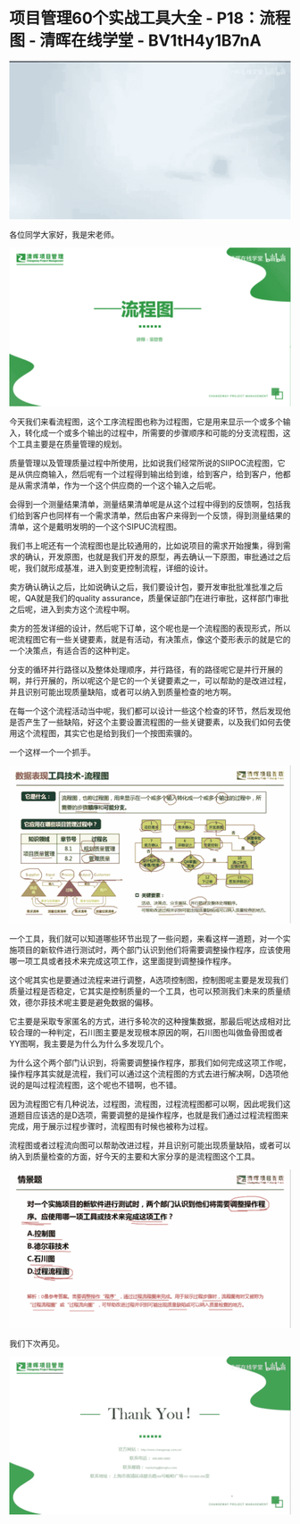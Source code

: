 # 项目管理60个实战工具大全 - P18：流程图 - 清晖在线学堂 - BV1tH4y1B7nA

![](img/7700a13b5341a932bef3aa4b90314c78_0.png)

各位同学大家好，我是宋老师。

![](img/7700a13b5341a932bef3aa4b90314c78_2.png)

今天我们来看流程图，这个工序流程图也称为过程图，它是用来显示一个或多个输入，转化成一个或多个输出的过程中，所需要的步骤顺序和可能的分支流程图，这个工具主要是在质量管理的规划。

质量管理以及管理质量过程中所使用，比如说我们经常所说的SIIPOC流程图，它是从供应商输入，然后呢有一个过程得到输出给到谁，给到客户，给到客户，他都是从需求清单，作为一个这个供应商的一个这个输入之后呢。

会得到一个测量结果清单，测量结果清单呢是从这个过程中得到的反馈啊，包括我们给到客户也同样有一个需求清单，然后由客户来得到一个反馈，得到测量结果的清单，这个是戴明发明的一个这个SIPUC流程图。

我们书上呢还有一个流程图也是比较通用的，比如说项目的需求开始搜集，得到需求的确认，开发原图，也就是我们开发的原型，再去确认一下原图，审批通过之后呢，我们就形成基准，进入到变更控制流程，详细的设计。

卖方确认确认之后，比如说确认之后，我们要设计包，要开发审批批准批准之后呢，QA就是我们的quality assurance，质量保证部门在进行审批，这样部门审批之后呢，进入到卖方这个流程中啊。

卖方的签发详细的设计，然后呢下订单，这个呢也是一个流程图的表现形式，所以呢流程图它有一些关键要素，就是有活动，有决策点，像这个菱形表示的就是它的一个决策点，有适合否的这种判定。

分支的循环并行路径以及整体处理顺序，并行路径，有的路径呢它是并行开展的啊，并行开展的，所以呢这个是它的一个关键要素之一，可以帮助的是改进过程，并且识别可能出现质量缺陷，或者可以纳入到质量检查的地方啊。

在每一个这个流程活动当中呢，我们都可以设计一些这个检查的环节，然后发现他是否产生了一些缺陷，好这个主要设置流程图的一些关键要素，以及我们如何去使用这个流程图，其实它也是给到我们一个按图索骥的。

一个这样一个一个抓手。

![](img/7700a13b5341a932bef3aa4b90314c78_4.png)

一个工具，我们就可以知道哪些环节出现了一些问题，来看这样一道题，对一个实施项目的新软件进行测试时，两个部门认识到他们将需要调整操作程序，应该使用哪一项工具或者技术来完成这项工作，这里面提到调整操作程序。

这个呢其实也是要通过流程来进行调整，A选项控制图，控制图呢主要是发现我们质量过程是否稳定，它其实是控制质量的一个工具，也可以预测我们未来的质量绩效，德尔菲技术呢主要是避免数据的偏移。

它主要是采取专家匿名的方式，进行多轮次的这种搜集数据，那最后呢达成相对比较合理的一种判定，石川图主要是发现根本原因的啊，石川图也叫做鱼骨图或者YY图啊，我主要是为什么为什么多发现几个。

为什么这个两个部门认识到，将需要调整操作程序，那我们如何完成这项工作呢，操作程序其实就是流程，我们可以通过这个流程图的方式去进行解决啊，D选项他说的是叫过程流程图，这个呢也不错啊，也不错。

因为流程图它有几种说法，过程图，流程图，过程流程图都可以啊，因此呢我们这道题目应该选的是D选项，需要调整的是操作程序，也就是我们通过过程流程图来完成，用于展示过程步骤时，流程图有时候也被称为过程。

流程图或者过程流向图可以帮助改进过程，并且识别可能出现质量缺陷，或者可以纳入到质量检查的方面，好今天的主要和大家分享的是流程图这个工具。



![](img/7700a13b5341a932bef3aa4b90314c78_6.png)

我们下次再见。

![](img/7700a13b5341a932bef3aa4b90314c78_8.png)